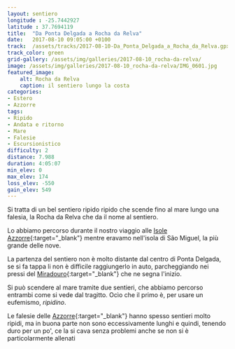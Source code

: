 ```yaml
---
layout: sentiero
longitude : -25.7442927
latitude : 37.7694119
title:  "Da Ponta Delgada a Rocha da Relva"
date:   2017-08-10 09:05:00 +0100
track:  /assets/tracks/2017-08-10-Da_Ponta_Delgada_a_Rocha_da_Relva.gpx
track_color: green
grid-gallery: /assets/img/galleries/2017-08-10_rocha-da-relva/
image: /assets/img/galleries/2017-08-10_rocha-da-relva/IMG_0601.jpg
featured_image:
    alt: Rocha da Relva
    caption: il sentiero lungo la costa
categories:
- Estero
- Azzorre
tags:
- Ripido
- Andata e ritorno
- Mare
- Falesie
- Escursionistico
difficulty: 2
distance: 7.988 
duration: 4:05:07
min_elev: 0
max_elev: 174
loss_elev: -550
gain_elev: 549
---
```


Si tratta di un bel sentiero ripido ripido che scende fino al mare lungo una falesia, la Rocha da Relva che da il nome al sentiero.

Lo abbiamo percorso durante il nostro viaggio alle [Isole Azzorre](/categories/azzorre){:target="_blank"} mentre eravamo nell'isola di São Miguel, la più grande delle nove.

La partenza del sentiero non è molto distante dal centro di Ponta Delgada, se si fa tappa li non è difficile raggiungerlo in auto, parcheggiando nei pressi del [Miradouro](https://pt.wikipedia.org/wiki/Miradouro_do_Caminho_Novo){:target="_blank"} che ne segna l'inizio.

Si può scendere al mare tramite due sentieri, che abbiamo percorso entrambi come si vede dal tragitto. Ocìo che il primo è, per usare un eufemismo, _ripidino_.

Le falesie delle [Azzorre](/categories/azzorre){:target="_blank"} hanno spesso sentieri molto ripidi, ma in buona parte non sono eccessivamente lunghi e quindi, tenendo duro per un po', ce la si cava senza problemi anche se non si è particolarmente allenati
